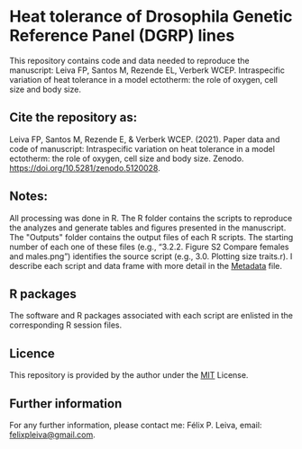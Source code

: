 # Heat tolerance of Drosophila Genetic Reference Panel (DGRP) lines
 
This repository contains code and data needed to reproduce the manuscript: Leiva FP, Santos M, Rezende EL, Verberk WCEP. Intraspecific variation of heat tolerance in a model ectotherm: the role of oxygen, cell size and body size.

## Cite the repository as:

Leiva FP, Santos M, Rezende E, & Verberk WCEP. (2021). Paper data and code of manuscript: Intraspecific variation on heat tolerance in a model ectotherm: the role of oxygen, cell size and body size. Zenodo. https://doi.org/10.5281/zenodo.5120028.

## Notes:
All processing was done in R. The R folder contains the scripts to reproduce the analyzes and generate tables and figures presented in the manuscript. The "Outputs" folder contains the output files of each R scripts. The starting number of each one of these files (e.g., “3.2.2. Figure S2 Compare females and males.png”) identifies the source script (e.g., 3.0. Plotting size traits.r). I describe each script and data frame with more detail in the [Metadata](https://github.com/felixpleiva/TDT_DGRP_lines/blob/main/Metadata.txt) file.

## R packages
The software and R packages associated with each script are enlisted in the corresponding R session files.

## Licence
This repository is provided by the author under the [MIT](https://opensource.org/licenses/MIT) License.

## Further information
For any further information, please contact me: Félix P. Leiva, email: felixpleiva@gmail.com.
